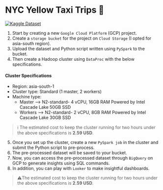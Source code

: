 # NYC Yellow Taxi Trips 🚕 

[![Kaggle Dataset](https://img.shields.io/badge/Kaggle-Dataset-blue)](https://www.kaggle.com/datasets/elemento/nyc-yellow-taxi-trip-data?resource=download&select=yellow_tripdata_2016-03.csv)

1. Start by creating a new `Google Cloud Platform` (GCP) project.
2. Create a `storage bucket` for the project on `Cloud Storage` (I opted for asia-south region).
3. Upload the dataset and Python script written using `PySpark` to the bucket.
4. Then create a Hadoop cluster using `DataProc` with the below specifications.
#### Cluster Specifications
* Region: asia-south-1
* Cluster type: Standard (1 master, 2 workers)
* Machine type:
  * Master --> N2-standard- 4 vCPU, 16GB RAM Powered by Intel Cascade Lake 50GB SSD
  * Workers --> N2-standard- 2 vCPU, 8GB RAM Powered by Intel Cascade Lake 30GB SSD

> :information_source: The estimated cost to keep the cluster running for two hours under the above specifications is **2.59 USD**.

5. Once you set up the cluster, create a new `PySpark job` in the cluster and submit the Python script to pre-process.
6. The pre-processed dataset will be saved to your bucket. 
7. Now, you can access the pre-processed dataset through `BigQuery` on GCP to generate insights using SQL commands.
8. In addition, you can play with `Looker` to make insightful dashboards.

> :warning:The estimated cost to keep the cluster running for two hours under the above specifications is **2.59 USD**.


